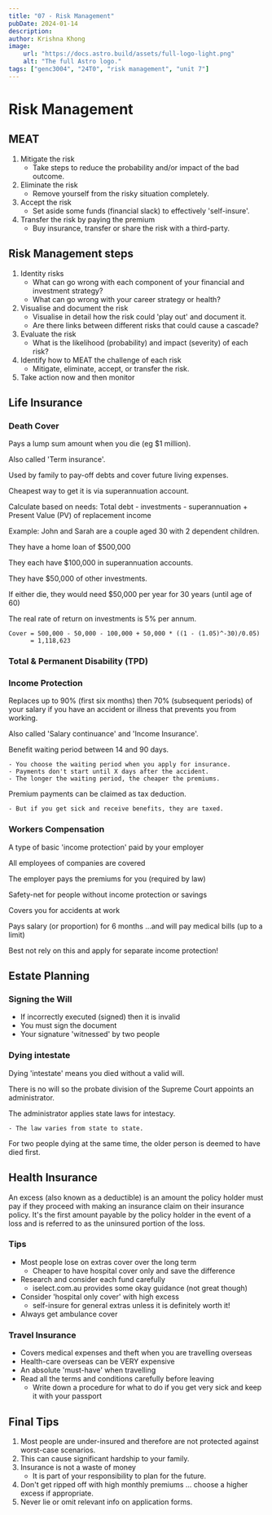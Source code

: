 ```yaml
---
title: "07 - Risk Management"
pubDate: 2024-01-14
description:
author: Krishna Khong
image:
    url: "https://docs.astro.build/assets/full-logo-light.png"
    alt: "The full Astro logo."
tags: ["genc3004", "24T0", "risk management", "unit 7"]
---
```

# Risk Management

## MEAT
1. Mitigate the risk
    - Take steps to reduce the probability and/or impact of the bad outcome.
2. Eliminate the risk
    - Remove yourself from the risky situation completely.
3. Accept the risk
    - Set aside some funds (financial slack) to effectively 'self-insure'.
4. Transfer the risk by paying the premium
    - Buy insurance, transfer or share the risk with a third-party.

## Risk Management steps
1. Identity risks
    - What can go wrong with each component of your financial and investment strategy?
    - What can go wrong with your career strategy or health?
2. Visualise and document the risk
    - Visualise in detail how the risk could 'play out' and document it.
    - Are there links between different risks that could cause a cascade?
3. Evaluate the risk
    - What is the likelihood (probability) and impact (severity) of each risk?
4. Identify how to MEAT the challenge of each risk
    - Mitigate, eliminate, accept, or transfer the risk.
5. Take action now and then monitor

## Life Insurance
### Death Cover
Pays a lump sum amount when you die (eg $1 million).

Also called 'Term insurance'.

Used by family to pay-off debts and cover future living expenses.

Cheapest way to get it is via superannuation account.

Calculate based on needs:
Total debt - investments - superannuation + Present Value (PV) of replacement income

Example:
John and Sarah are a couple aged 30 with 2 dependent children.

They have a home loan of $500,000

They each have $100,000 in superannuation accounts.

They have $50,000 of other investments.

If either die, they would need $50,000 per year for 30 years (until age of 60)

The real rate of return on investments is 5% per annum.

```
Cover = 500,000 - 50,000 - 100,000 + 50,000 * ((1 - (1.05)^-30)/0.05)
      = 1,118,623
```
### Total & Permanent Disability (TPD)

### Income Protection
Replaces up to 90% (first six months) then 70% (subsequent periods) of your salary if you have an accident or illness that prevents you from working.

Also called 'Salary continuance' and 'Income Insurance'.

Benefit waiting period between 14 and 90 days.

    - You choose the waiting period when you apply for insurance.
    - Payments don't start until X days after the accident.
    - The longer the waiting period, the cheaper the premiums.
    
Premium payments can be claimed as tax deduction.

    - But if you get sick and receive benefits, they are taxed.

### Workers Compensation
A type of basic 'income protection' paid by your employer

All employees of companies are covered

The employer pays the premiums for you (required by law)

Safety-net for people without income protection or savings

Covers you for accidents at work

Pays salary (or proportion) for 6 months
...and will pay medical bills (up to a limit)

Best not rely on this and apply for separate income protection!

## Estate Planning

### Signing the Will
- If incorrectly executed (signed) then it is invalid
- You must sign the document
- Your signature 'witnessed' by two people

### Dying intestate
Dying 'intestate' means you died without a valid will.

There is no will so the probate division of the Supreme Court appoints an administrator.

The administrator applies state laws for intestacy.

    - The law varies from state to state.

For two people dying at the same time, the older person is deemed to have died first.

## Health Insurance

An excess (also known as a deductible) is an amount the policy holder must pay if they proceed with making an insurance claim on their insurance policy. It's the first amount payable by the policy holder in the event of a loss and is referred to as the uninsured portion of the loss.

### Tips
- Most people lose on extras cover over the long term
    - Cheaper to have hospital cover only and save the difference
- Research and consider each fund carefully
    - iselect.com.au provides some okay guidance (not great though)
- Consider 'hospital only cover' with high excess
    - self-insure for general extras unless it is definitely worth it!
- Always get ambulance cover

### Travel Insurance
- Covers medical expenses and theft when you are travelling overseas
- Health-care overseas can be VERY expensive
- An absolute 'must-have' when travelling
- Read all the terms and conditions carefully before leaving
    - Write down a procedure for what to do if you get very sick and keep it with your passport
    
## Final Tips
1. Most people are under-insured and therefore are not protected against worst-case scenarios.
2. This can cause significant hardship to your family.
3. Insurance is not a waste of money
    - It is part of your responsibility to plan for the future.
4. Don't get ripped off with high monthly premiums ... choose a higher excess if appropriate.
5. Never lie or omit relevant info on application forms.